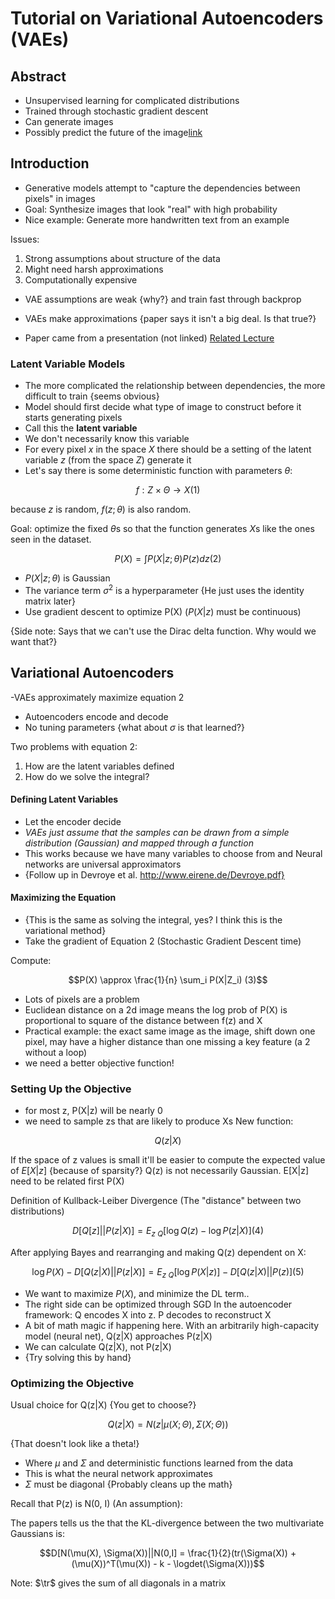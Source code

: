 # Tutorial on Variational Autoencoders (VAEs)

## Abstract
- Unsupervised learning for complicated distributions
- Trained through stochastic gradient descent
- Can generate images
- Possibly predict the future of the image[link](https://arxiv.org/abs/1606.07873)

## Introduction

- Generative models attempt to "capture the dependencies between pixels" in images
- Goal: Synthesize images that look "real" with high probability
- Nice example: Generate more handwritten text from an example

Issues:
  1. Strong assumptions about structure of the data
  2. Might need harsh approximations
  3. Computationally expensive

- VAE assumptions are weak {why?} and train fast through backprop
- VAEs make approximations {paper says it isn't a big deal. Is that true?}

- Paper came from a presentation (not linked) [Related Lecture](https://www.youtube.com/watch?v=P78QYjWh5sM)

### Latent Variable Models

- The more complicated the relationship between dependencies, the more difficult to train {seems obvious}
- Model should first decide what type of image to construct before it starts generating pixels
- Call this the **latent variable**
- We don't necessarily know this variable
- For every pixel $x$ in the space $X$ there should be a setting of the latent variable $z$ (from the space $Z$) generate it
- Let's say there is some deterministic function with parameters $\theta$:

$$f : Z \times \Theta \rightarrow X (1)$$

because $z$ is random, $f(z; \theta)$ is also random.

Goal: optimize the fixed $\theta$s so that the function generates $X$s like the ones seen in the dataset.

$$P(X) = \int P(X|z; \theta) P(z) dz (2)$$
- $P(X|z;\theta)$ is Gaussian
- The variance term $\sigma^2$ is a hyperparameter {He just uses the identity matrix later}
- Use gradient descent to optimize P(X) ($P(X|z)$ must be continuous)

{Side note: Says that we can't use the Dirac delta function. Why would we want that?}

## Variational Autoencoders

-VAEs approximately maximize equation 2
- Autoencoders encode and decode
- No tuning parameters {what about $\sigma$ is that learned?}

Two problems with equation 2:
1. How are the latent variables defined
2. How do we solve the integral?

#### Defining Latent Variables
- Let the encoder decide
- *VAEs just assume that the samples can be drawn from a simple distribution (Gaussian) and mapped through a function*
- This works because we have many variables to choose from and Neural networks are universal approximators
- {Follow up in Devroye et al. http://www.eirene.de/Devroye.pdf}

#### Maximizing the Equation
- {This is the same as solving the integral, yes? I think this is the variational method}
- Take the gradient of Equation 2 (Stochastic Gradient Descent time)

Compute:

$$P(X) \approx \frac{1}{n} \sum_i P(X|Z_i) (3)$$
- Lots of pixels are a problem
- Euclidean distance on a 2d image means the log prob of P(X) is proportional to square of the distance between f(z) and X
- Practical example: the exact same image as the image, shift down one pixel, may have a higher distance than one missing a key feature (a 2 without a loop)
- we need a better objective function!

### Setting Up the Objective

- for most z, P(X|z) will be nearly 0
- we need to sample zs that are likely to produce Xs
New function:

$$Q(z|X)$$

If the space of z values is small it'll be easier to compute the expected value of $E[X|z]$ {because of sparsity?}
Q(z) is not necessarily Gaussian.
E[X|z] need to be related first P(X)

Definition of Kullback-Leiber Divergence (The "distance" between two distributions)

$$D[Q[z] || P(z|X)] = E_{z~Q}[\log Q(z) - \log P(z|X)] (4)$$

After applying Bayes and rearranging and making Q(z) dependent on X:

$$\log P(X) - D[Q(z|X)||P(z|X)] = E_{z~Q}[\log P(X|z)] - D[Q(z|X)||P(z)] (5)$$

- We want to maximize $P(X)$, and minimize the DL term.. 
- The right side can be optimized through SGD
In the autoencoder framework: Q encodes X into z. P decodes to reconstruct X
- A bit of math magic if happening here. With an arbitrarily high-capacity model (neural net), Q(z|X) approaches P(z|X)
- We can calculate Q(z|X), not P(z|X)
- {Try solving this by hand}

### Optimizing the Objective

Usual choice for Q(z|X) {You get to choose?}

$$Q(z|X) = N(z|\mu(X;\Theta), \Sigma(X;\Theta))$$

{That doesn't look like a theta!}
- Where $\mu$ and $\Sigma$ and deterministic functions learned from the data
- This is what the neural network approximates
- $\Sigma$ must be diagonal {Probably cleans up the math}

Recall that P(z) is N(0, I) (An assumption):

The papers tells us the that the KL-divergence between the two multivariate Gaussians is:

$$D[N(\mu(X), \Sigma(X))||N(0,I] = \frac{1}{2}(tr(\Sigma(X)) + (\mu(X))^T(\mu(X)) - k - \logdet(\Sigma(X)))$$

Note: $\tr$ gives the sum of all diagonals in a matrix 


